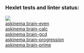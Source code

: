 ### Hexlet tests and linter status:
<a href="https://codeclimate.com/github/KiraBelo/frontend-project-lvl1/maintainability">
<img src="https://api.codeclimate.com/v1/badges/59d8475196089f39db8b/maintainability"></a><br>
<a href="https://asciinema.org/a/eC0sciUKUnJIunIM2vB5KxTTP"> askinema brain-even </a><br>
<a href="https://asciinema.org/a/p7RSUStfl1jOLKjwne9H70GBK"> askinema brain-calc </a><br>
<a href="https://asciinema.org/a/E0BecEG0kXKXOKSjyMsgYOemn"> askinema brain-gcd </a><br>
<a href="https://asciinema.org/a/DP4SeD03UVkJFxc8NbEloIPuZ"> askinema brain-progression </a><br>
<a href="https://asciinema.org/a/DG8VlIfppyZS6PQDRkjErQeoq"> askinema brain-prime </a><br>

